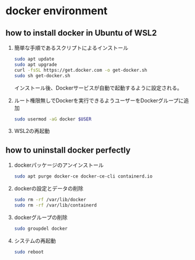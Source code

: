 # docker environment

## how to install docker in Ubuntu of WSL2

1. 簡単な手順であるスクリプトによるインストール

    ```sh
    sudo apt update
    sudo apt upgrade
    curl -fsSL https://get.docker.com -o get-docker.sh
    sudo sh get-docker.sh
    ```

    インストール後、Dockerサービスが自動で起動するように設定される。

2. ルート権限無しでDockerを実行できるようユーザーをDockerグループに追加

    ```sh
    sudo usermod -aG docker $USER
    ```

3. WSL2の再起動

## how to uninstall docker perfectly

1. dockerパッケージのアンインストール

    ```sh
    sudo apt purge docker-ce docker-ce-cli containerd.io
    ```

2. dockerの設定とデータの削除

    ```sh
    sudo rm -rf /var/lib/docker
    sudo rm -rf /var/lib/containerd
    ```

3. dockerグループの削除

    ```sh
    sudo groupdel docker
    ```

4. システムの再起動

    ```sh
    sudo reboot
    ```
